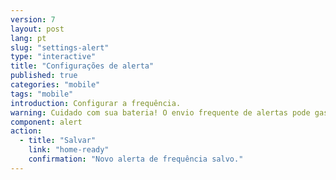 ```yaml
---
version: 7
layout: post
lang: pt
slug: "settings-alert"
type: "interactive"
title: "Configurações de alerta"
published: true
categories: "mobile"
tags: "mobile"
introduction: Configurar a frequência. 
warning: Cuidado com sua bateria! O envio frequente de alertas pode gastar rapidamente a bateria.
component: alert
action:
  - title: "Salvar"
    link: "home-ready"
    confirmation: "Novo alerta de frequência salvo."
---
```

